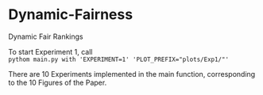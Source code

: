 # Dynamic-Fairness
Dynamic Fair Rankings



To start Experiment 1, call  
`pythom main.py with 'EXPERIMENT=1' 'PLOT_PREFIX="plots/Exp1/"'`

There are 10 Experiments implemented in the main function, corresponding to the 10 Figures of the Paper.


